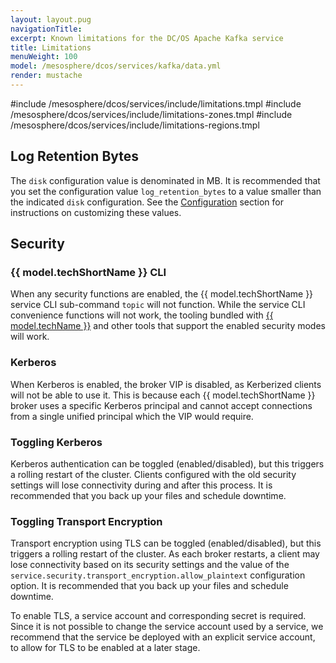 ```yaml
---
layout: layout.pug
navigationTitle:
excerpt: Known limitations for the DC/OS Apache Kafka service
title: Limitations
menuWeight: 100
model: /mesosphere/dcos/services/kafka/data.yml
render: mustache
---
```


#include /mesosphere/dcos/services/include/limitations.tmpl
#include /mesosphere/dcos/services/include/limitations-zones.tmpl
#include /mesosphere/dcos/services/include/limitations-regions.tmpl

## Log Retention Bytes

The `disk` configuration value is denominated in MB. It is recommended that you set the configuration value `log_retention_bytes` to a value smaller than the indicated `disk` configuration. See the [Configuration](/mesosphere/dcos/services/kafka/2.5.0-2.1.0/configuration/) section for instructions on customizing these values.

## Security

### {{ model.techShortName }} CLI

When any security functions are enabled, the {{ model.techShortName }} service CLI sub-command `topic` will not function. While the service CLI convenience functions will not work, the tooling bundled with [{{ model.techName }}](https://cwiki.apache.org/confluence/display/KAFKA/System+Tools) and other tools that support the enabled security modes will work.


### Kerberos

When Kerberos is enabled, the broker VIP is disabled, as Kerberized clients will not be able to use it. This is because each {{ model.techShortName }} broker uses a specific Kerberos principal and cannot accept connections from a single unified principal which the VIP would require.

### Toggling Kerberos

Kerberos authentication can be toggled (enabled/disabled), but this triggers a rolling restart of the cluster. Clients configured with the old security settings will lose connectivity during and after this process. It is recommended that you back up your files and schedule downtime. 

### Toggling Transport Encryption

Transport encryption using TLS can be toggled (enabled/disabled), but this triggers a rolling restart of the cluster. As each broker restarts, a client may lose connectivity based on its security settings and the value of the `service.security.transport_encryption.allow_plaintext` configuration option. It is recommended that you back up your files and schedule downtime.

To enable TLS, a service account and corresponding secret is required. Since it is not possible to change the service account used by a service, we recommend that the service be deployed with an explicit service account, to allow for TLS to be enabled at a later stage.
